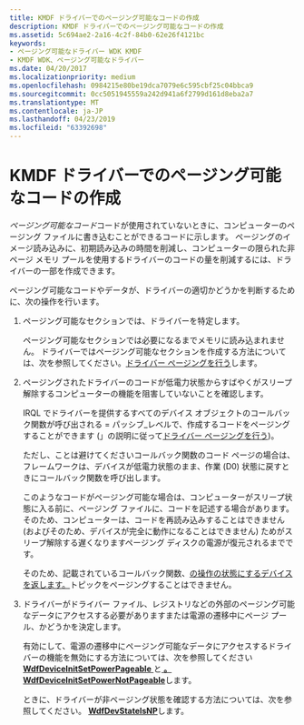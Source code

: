```yaml
---
title: KMDF ドライバーでのページング可能なコードの作成
description: KMDF ドライバーでのページング可能なコードの作成
ms.assetid: 5c694ae2-2a16-4c2f-84b0-62e26f4121bc
keywords:
- ページング可能なドライバー WDK KMDF
- KMDF WDK、ページング可能なドライバー
ms.date: 04/20/2017
ms.localizationpriority: medium
ms.openlocfilehash: 0984215e80be19dca7079e6c595cbf25c04bbca9
ms.sourcegitcommit: 0cc5051945559a242d941a6f2799d161d8eba2a7
ms.translationtype: MT
ms.contentlocale: ja-JP
ms.lasthandoff: 04/23/2019
ms.locfileid: "63392698"
---
```

# <a name="creating-pageable-code-in-a-kmdf-driver"></a>KMDF ドライバーでのページング可能なコードの作成


*ページング可能なコード*コードが使用されていないときに、コンピューターのページング ファイルに書き込むことができるコードに示します。 ページングのイメージ読み込みに、初期読み込みの時間を削減し、コンピューターの限られた非ページ メモリ プールを使用するドライバーのコードの量を削減するには、ドライバーの一部を作成できます。

ページング可能なコードやデータが、ドライバーの適切かどうかを判断するために、次の操作を行います。

1.  ページング可能なセクションでは、ドライバーを特定します。

    ページング可能なセクションでは必要になるまでメモリに読み込まれません。 ドライバーではページング可能なセクションを作成する方法については、次を参照してください。[ドライバー ページングを行う](https://msdn.microsoft.com/library/windows/hardware/ff554346)します。

2.  ページングされたドライバーのコードが低電力状態からすばやくがスリープ解除するコンピューターの機能を阻害していないことを確認します。

    IRQL でドライバーを提供するすべてのデバイス オブジェクトのコールバック関数が呼び出される = パッシブ\_レベルで、作成するコードをページングすることができます (」の説明に従って[ドライバー ページングを行う](https://msdn.microsoft.com/library/windows/hardware/ff554346))。

    ただし、ことは避けてくださいコールバック関数のコード ページの場合は、フレームワークは、デバイスが低電力状態のまま、作業 (D0) 状態に戻すときにコールバック関数を呼び出します。

    このようなコードがページング可能な場合は、コンピューターがスリープ状態に入る前に、ページング ファイルに、コードを記述する場合があります。 そのため、コンピューターは、コードを再読み込みすることはできません (およびそのため、デバイスが完全に動作になることはできません) ためがスリープ解除する遅くなりますページング ディスクの電源が復元されるまでです。

    そのため、記載されているコールバック関数、[の操作の状態にするデバイスを返します。](a-device-returns-to-its-working-state.md)トピックをページングすることはできません。

3.  ドライバーがドライバー ファイル、レジストリなどの外部のページング可能なデータにアクセスする必要がありますまたは電源の遷移中にページ プール、かどうかを決定します。

    有効にして、電源の遷移中にページング可能なデータにアクセスするドライバーの機能を無効にする方法については、次を参照してください[ **WdfDeviceInitSetPowerPageable** ](https://msdn.microsoft.com/library/windows/hardware/ff546766)と[  **。WdfDeviceInitSetPowerNotPageable**](https://msdn.microsoft.com/library/windows/hardware/ff546147)します。

    ときに、ドライバーが非ページング状態を確認する方法については、次を参照してください。 [ **WdfDevStateIsNP**](https://msdn.microsoft.com/library/windows/hardware/ff546958)します。

 

 





